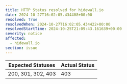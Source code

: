 ```yaml
---
title: HTTP Status resolved for hidewall.io
date: 2024-10-27T16:02:05.434408+00:00
resolved: True
resolvedWhen: 2024-10-27T16:02:05.434422+00:00
resolvedStartTime: 2024-10-25T21:09:43.161639+00:00
severity: notice
affected:
  - hidewall.io
section: issue
---
```


| Expected Statuses | Actual Status  |
|-------------------|----------------|
| 200, 301, 302, 403 | 403 |
